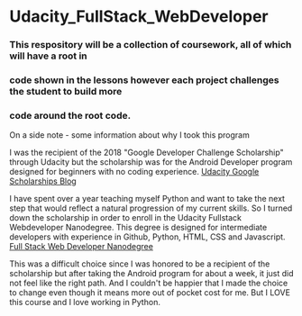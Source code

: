 # Udacity_FullStack_WebDeveloper

### This respository will be a collection of coursework, all of which will have a root in 
### code shown in the lessons however each project challenges the student to build more 
### code around the root code. 

On a side note - some information about why I took this program

I was the recipient of the 2018 "Google Developer Challenge Scholarship" 
through Udacity but the scholarship was for the Android Developer 
program designed for beginners with no coding experience.
[Udacity Google Scholarships Blog](https://blog.udacity.com/2017/10/udacity-google-announce-50000-new-scholarships.html)

I have spent over a year teaching myself Python and want to take the 
next step that would reflect a natural progression of my current skills. 
So I turned down the scholarship in order to enroll in the Udacity Fullstack Webdeveloper
Nanodegree. This degree is designed for intermediate developers with experience in 
Github, Python, HTML, CSS and Javascript. 
[Full Stack Web Developer Nanodegree](https://www.udacity.com/course/full-stack-web-developer-nanodegree--nd004)

This was a difficult choice since I was honored to be a recipient of the scholarship but after taking the Android program for about a week, it just did not feel like the right path.  And I couldn't be happier that I made the choice to change even though it means more out of pocket cost for me.  But I LOVE this course and I love working in Python.  


